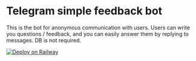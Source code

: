 # Telegram simple feedback bot

This is the bot for anonymous communication with users. Users can write you questions / feedback, and you can easily answer them by replying to messages. DB is not required.

[![Deploy on Railway](https://railway.app/button.svg)](https://railway.app/new/template/UwAyn7?referralCode=RmyABJ)
